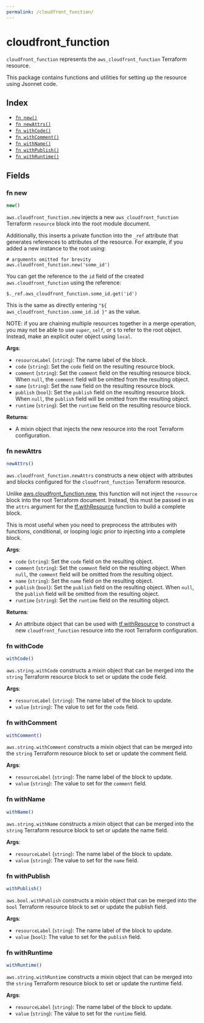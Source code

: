 ```yaml
---
permalink: /cloudfront_function/
---
```


# cloudfront_function

`cloudfront_function` represents the `aws_cloudfront_function` Terraform resource.



This package contains functions and utilities for setting up the resource using Jsonnet code.


## Index

* [`fn new()`](#fn-new)
* [`fn newAttrs()`](#fn-newattrs)
* [`fn withCode()`](#fn-withcode)
* [`fn withComment()`](#fn-withcomment)
* [`fn withName()`](#fn-withname)
* [`fn withPublish()`](#fn-withpublish)
* [`fn withRuntime()`](#fn-withruntime)

## Fields

### fn new

```ts
new()
```


`aws.cloudfront_function.new` injects a new `aws_cloudfront_function` Terraform `resource`
block into the root module document.

Additionally, this inserts a private function into the `_ref` attribute that generates references to attributes of the
resource. For example, if you added a new instance to the root using:

    # arguments omitted for brevity
    aws.cloudfront_function.new('some_id')

You can get the reference to the `id` field of the created `aws.cloudfront_function` using the reference:

    $._ref.aws_cloudfront_function.some_id.get('id')

This is the same as directly entering `"${ aws_cloudfront_function.some_id.id }"` as the value.

NOTE: if you are chaining multiple resources together in a merge operation, you may not be able to use `super`, `self`,
or `$` to refer to the root object. Instead, make an explicit outer object using `local`.

**Args**:
  - `resourceLabel` (`string`): The name label of the block.
  - `code` (`string`): Set the `code` field on the resulting resource block.
  - `comment` (`string`): Set the `comment` field on the resulting resource block. When `null`, the `comment` field will be omitted from the resulting object.
  - `name` (`string`): Set the `name` field on the resulting resource block.
  - `publish` (`bool`): Set the `publish` field on the resulting resource block. When `null`, the `publish` field will be omitted from the resulting object.
  - `runtime` (`string`): Set the `runtime` field on the resulting resource block.

**Returns**:
- A mixin object that injects the new resource into the root Terraform configuration.


### fn newAttrs

```ts
newAttrs()
```


`aws.cloudfront_function.newAttrs` constructs a new object with attributes and blocks configured for the `cloudfront_function`
Terraform resource.

Unlike [aws.cloudfront_function.new](#fn-new), this function will not inject the `resource`
block into the root Terraform document. Instead, this must be passed in as the `attrs` argument for the
[tf.withResource](https://github.com/tf-libsonnet/core/tree/main/docs#fn-withresource) function to build a complete block.

This is most useful when you need to preprocess the attributes with functions, conditional, or looping logic prior to
injecting into a complete block.

**Args**:
  - `code` (`string`): Set the `code` field on the resulting object.
  - `comment` (`string`): Set the `comment` field on the resulting object. When `null`, the `comment` field will be omitted from the resulting object.
  - `name` (`string`): Set the `name` field on the resulting object.
  - `publish` (`bool`): Set the `publish` field on the resulting object. When `null`, the `publish` field will be omitted from the resulting object.
  - `runtime` (`string`): Set the `runtime` field on the resulting object.

**Returns**:
  - An attribute object that can be used with [tf.withResource](https://github.com/tf-libsonnet/core/tree/main/docs#fn-withresource) to construct a new `cloudfront_function` resource into the root Terraform configuration.


### fn withCode

```ts
withCode()
```

`aws.string.withCode` constructs a mixin object that can be merged into the `string`
Terraform resource block to set or update the code field.



**Args**:
  - `resourceLabel` (`string`): The name label of the block to update.
  - `value` (`string`): The value to set for the `code` field.


### fn withComment

```ts
withComment()
```

`aws.string.withComment` constructs a mixin object that can be merged into the `string`
Terraform resource block to set or update the comment field.



**Args**:
  - `resourceLabel` (`string`): The name label of the block to update.
  - `value` (`string`): The value to set for the `comment` field.


### fn withName

```ts
withName()
```

`aws.string.withName` constructs a mixin object that can be merged into the `string`
Terraform resource block to set or update the name field.



**Args**:
  - `resourceLabel` (`string`): The name label of the block to update.
  - `value` (`string`): The value to set for the `name` field.


### fn withPublish

```ts
withPublish()
```

`aws.bool.withPublish` constructs a mixin object that can be merged into the `bool`
Terraform resource block to set or update the publish field.



**Args**:
  - `resourceLabel` (`string`): The name label of the block to update.
  - `value` (`bool`): The value to set for the `publish` field.


### fn withRuntime

```ts
withRuntime()
```

`aws.string.withRuntime` constructs a mixin object that can be merged into the `string`
Terraform resource block to set or update the runtime field.



**Args**:
  - `resourceLabel` (`string`): The name label of the block to update.
  - `value` (`string`): The value to set for the `runtime` field.
